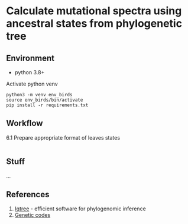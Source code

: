 # Calculate mutational spectra using ancestral states from phylogenetic tree

## Environment
- python 3.8+

Activate python venv
```
python3 -m venv env_birds
source env_birds/bin/activate
pip install -r requirements.txt
```

## Workflow

6.1 Prepare appropriate format of leaves states
```

```


## Stuff

...


## References
1. [Iqtree](http://www.iqtree.org/) - efficient software for phylogenomic inference
2. [Genetic codes](https://www.ncbi.nlm.nih.gov/Taxonomy/Utils/wprintgc.cgi?chapter=tgencodes#SG1)
